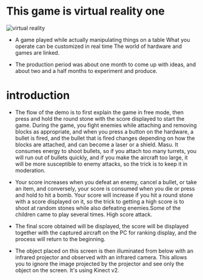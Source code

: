 # This game is virtual reality one
![virtual reality](./LITTAI.gif)

* A game played while actually manipulating things on a table
What you operate can be customized in real time
The world of hardware and games are linked.

* The production period was about one month to come up with ideas, and about two and a half months to experiment and produce.

# introduction

* The flow of the demo is to first explain the game in free mode, then press and hold the round stone with the score displayed to start the game. During the game, you fight enemies while attaching and removing blocks as appropriate, and when you press a button on the hardware, a bullet is fired, and the bullet that is fired changes depending on how the blocks are attached, and can become a laser or a shield. Masu. It consumes energy to shoot bullets, so if you attach too many turrets, you will run out of bullets quickly, and if you make the aircraft too large, it will be more susceptible to enemy attacks, so the trick is to keep it in moderation.

* Your score increases when you defeat an enemy, cancel a bullet, or take an item, and conversely, your score is consumed when you die or press and hold to hit a bomb. Your score will increase if you hit a round stone with a score displayed on it, so the trick to getting a high score is to shoot at random stones while also defeating enemies.Some of the children came to play several times. High score attack.

* The final score obtained will be displayed, the score will be displayed together with the captured aircraft on the PC for ranking display, and the process will return to the beginning.

* The object placed on this screen is then illuminated from below with an infrared projector and observed with an infrared camera. This allows you to ignore the image projected by the projector and see only the object on the screen. It's using Kinect v2.
